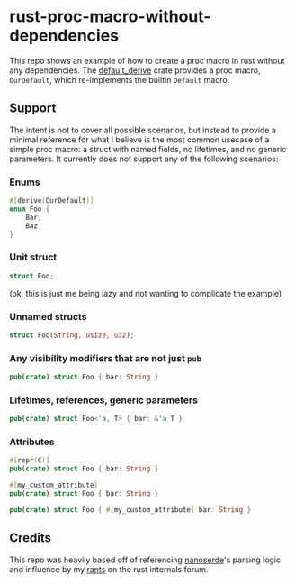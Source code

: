 # rust-proc-macro-without-dependencies

This repo shows an example of how to create a proc macro in rust without any dependencies. The [default_derive](./default_derive) crate provides a proc macro, `OurDefault`, which re-implements the builtin `Default` macro.

## Support

The intent is not to cover all possible scenarios, but instead to provide a minimal reference for what I believe is the most common usecase of a simple proc macro: a struct with named fields, no lifetimes, and no generic parameters. It currently does not support any of the following scenarios:

### Enums

```rust
#[derive(OurDefault)]
enum Foo {
    Bar,
    Baz
}
```

### Unit struct

```rust
struct Foo;
```

(ok, this is just me being lazy and not wanting to complicate the example)

### Unnamed structs

```rust
struct Foo(String, usize, u32);
```

### Any visibility modifiers that are not just `pub`

```rust
pub(crate) struct Foo { bar: String }
```

### Lifetimes, references, generic parameters

```rust
pub(crate) struct Foo<'a, T> { bar: &'a T }
```

### Attributes

```rust
#[repr(C)]
pub(crate) struct Foo { bar: String }
```

```rust
#[my_custom_attribute]
pub(crate) struct Foo { bar: String }
```

```rust
pub(crate) struct Foo { #[my_custom_attribute] bar: String }
```

## Credits

This repo was heavily based off of referencing [nanoserde](https://github.com/not-fl3/nanoserde/blob/ceab998766086a9ce2ae88b66548622c1d726def/derive/src/parse.rs)'s parsing logic and influence by my [rants](https://internals.rust-lang.org/t/breakage-of-fragile-proc-macros-in-nightly-2020-07-03/12688) on the rust internals forum.